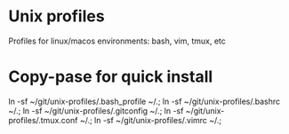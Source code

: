 # Unix profiles
Profiles for linux/macos environments: bash, vim, tmux, etc

# Copy-pase for quick install

ln -sf ~/git/unix-profiles/.bash_profile ~/.;
ln -sf ~/git/unix-profiles/.bashrc ~/.;
ln -sf ~/git/unix-profiles/.gitconfig ~/.;
ln -sf ~/git/unix-profiles/.tmux.conf ~/.;
ln -sf ~/git/unix-profiles/.vimrc ~/.;
